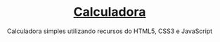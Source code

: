 <h1 align="center">
    <a href="https://pt-br.reactjs.org/">Calculadora</a>
</h1>
<p align="center">Calculadora simples utilizando recursos do HTML5, CSS3 e JavaScript</p>
